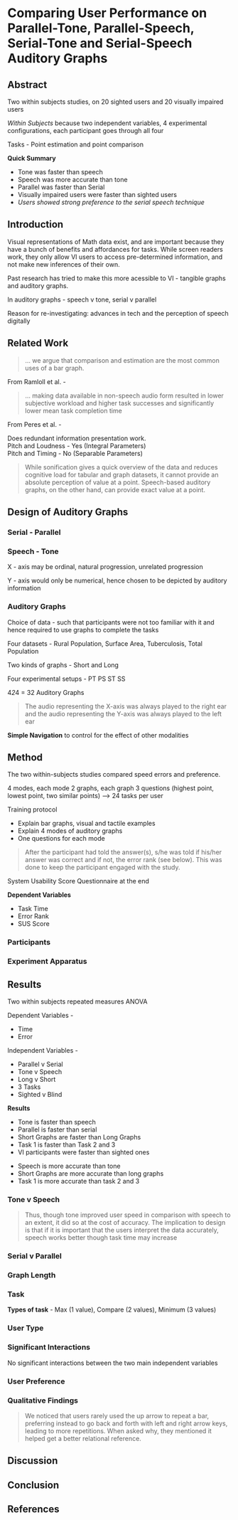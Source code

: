 # Comparing User Performance on Parallel-Tone, Parallel-Speech, Serial-Tone and Serial-Speech Auditory Graphs

## Abstract

Two within subjects studies, on 20 sighted users and 20 visually impaired users  

_Within Subjects_ because two independent variables, 4 experimental configurations, each participant goes through all four

Tasks - Point estimation and point comparison 

__Quick Summary__
- Tone was faster than speech
- Speech was more accurate than tone
- Parallel was faster than Serial
- Visually impaired users were faster than sighted users
- _Users showed strong preference to the serial speech technique_

## Introduction

Visual representations of Math data exist, and are important because they have a bunch of benefits and affordances for tasks. While screen readers work, they only allow VI users to access pre-determined information, and not make new inferences of their own.

Past research has tried to make this more acessible to VI - tangible graphs and auditory graphs.

In auditory graphs - speech v tone, serial v parallel

Reason for re-investigating: advances in tech and the perception of speech digitally

## Related Work

> ... we argue that comparison and estimation are the most common uses of a bar graph.

From Ramloll et al. - 

> ... making data available in non-speech audio form
resulted in lower subjective workload and higher task successes and significantly lower
mean task completion time

From Peres et al. - 

Does redundant information presentation work.  
Pitch and Loudness - Yes (Integral Parameters)  
Pitch and Timing - No (Separable Parameters)

> While sonification gives a quick overview of the data and reduces cognitive load for tabular and graph datasets, it cannot provide an absolute perception of value at a point. Speech-based auditory graphs, on the other hand, can provide exact value at a point.


## Design of Auditory Graphs

### Serial - Parallel

### Speech - Tone

X - axis may be ordinal, natural progression, unrelated progression

Y - axis would only be numerical, hence chosen to be depicted by auditory information

### Auditory Graphs

Choice of data - such that participants were not too familiar with it and hence required to use graphs to complete the tasks


Four datasets - Rural Population, Surface Area, Tuberculosis, Total Population

Two kinds of graphs - Short and Long

Four experimental setups  - PT PS ST SS

4*2*4 = 32 Auditory Graphs

> The audio representing the X-axis was always played to the right ear and the audio representing the Y-axis was always played to the left ear

__Simple Navigation__ to control for the effect of other modalities

## Method

The two within-subjects studies compared speed errors and preference.

4 modes, each mode 2 graphs, each graph 3 questions (highest point, lowest point, two similar points) --> 24 tasks per user

Training protocol 
- Explain bar graphs, visual and tactile examples
- Explain 4 modes of auditory graphs
- One questions for each mode

> After the participant had told the answer(s), s/he was told if his/her answer was correct and if not, the error rank (see below). This was done to keep the participant engaged
with the study.

System Usability Score Questionnaire at the end

__Dependent Variables__ 
+ Task Time
+ Error Rank
+ SUS Score

### Participants

### Experiment Apparatus

## Results

Two within subjects repeated measures ANOVA

Dependent Variables -
- Time
- Error

Independent Variables - 
- Parallel v Serial
- Tone v Speech
- Long v Short
- 3 Tasks
- Sighted v Blind

__Results__
+ Tone is faster than speech
+ Parallel is faster than serial 
+ Short Graphs are faster than Long Graphs
+ Task 1 is faster than Task 2 and 3
+ VI participants were faster than sighted ones

- Speech is more accurate than tone
- Short Graphs are more accurate than long graphs
- Task 1 is more accurate than task 2 and 3

### Tone v Speech

> Thus, though tone improved user speed in comparison with speech to an extent, it did so at the cost of accuracy. The implication to design is that if it is important that the users interpret the data accurately, speech works better though task time may increase

### Serial v Parallel

### Graph Length

### Task

__Types of task__ - Max (1 value), Compare (2 values), Minimum (3 values)

### User Type

### Significant Interactions

No significant interactions between the two main independent variables

### User Preference

### Qualitative Findings

> We noticed that users rarely used the up arrow to repeat a bar, preferring instead to go back and forth with left and right arrow keys, leading to more repetitions. When asked why, they mentioned it helped get a better relational reference.

## Discussion

## Conclusion

## References




